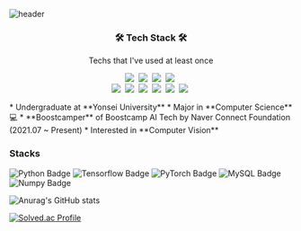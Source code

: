 ![header](https://capsule-render.vercel.app/api?type=waving&color=gradient&height=300&section=header&text=Jaehyun%20Kang&fontSize=60)
<h3 align="center">🛠 Tech Stack 🛠</h3>

<p align="center"> Techs that I've used at least once </p>

<p align="center">
  <img src="https://img.shields.io/badge/Python-3766AB?style=flat-square&logo=Python&logoColor=white"/></a>&nbsp 
  <img src="https://img.shields.io/badge/Java-007396?style=flat-square&logo=Java&logoColor=white"/></a>&nbsp 
  <img src="https://img.shields.io/badge/C++-00599C?style=flat-square&logo=C%2B%2B&logoColor=white"/></a>&nbsp 
  <img src="https://img.shields.io/badge/C-A8B9CC?style=flat-square&logo=C&logoColor=white"/></a>&nbsp 
  <br>
  <img src="https://img.shields.io/badge/keras-6DB33F?style=flat-square&logo=Spring&logoColor=white"/></a>&nbsp 
  <img src="https://img.shields.io/badge/tensorflow-092E20?style=flat-square&logo=Django&logoColor=white"/></a>&nbsp 
  <img src="https://img.shields.io/badge/Mysql-E6B91E?style=flat-square&logo=MySql&logoColor=white"/></a>&nbsp 
  <img src="https://img.shields.io/badge/pytorch-DB3552?style=flat-square&logo=Hulu&logoColor=white"/></a>&nbsp 
  <img src="https://img.shields.io/badge/azure-333664?style=flat-square&logo=amazon-aws&logoColor=white"/></a>&nbsp 
  <img src="https://img.shields.io/badge/ibm-005571?style=flat-square&logo=elasticsearch&logoColor=white"/></a>&nbsp 
</p>
* Undergraduate at **Yonsei University**
* Major in **Computer Science** 💻
* **Boostcamper** of Boostcamp AI Tech by Naver Connect Foundation (2021.07 ~ Present)
* Interested in **Computer Vision** 

<br>

### Stacks
![Python Badge](https://img.shields.io/badge/Python-3776AB?style=flat-square&logo=Python&logoColor=white)
![Tensorflow Badge](https://img.shields.io/badge/Tensorflow-FF6F00?style=flat-square&logo=Tensorflow&logoColor=white)
![PyTorch Badge](https://img.shields.io/badge/PyTorch-EE4C2C?style=flat-square&logo=PyTorch&logoColor=white)
![MySQL Badge](https://img.shields.io/badge/MySQL-4479A1?style=flat-square&logo=MySQL&logoColor=white)
![Numpy Badge](https://img.shields.io/badge/Numpy-013243?style=flat-square&logo=Numpy&logoColor=white)

![Anurag's GitHub stats](https://github-readme-stats.vercel.app/api?username=ashhyun&show_icons=true&theme=radical)


[![Solved.ac Profile](http://mazassumnida.wtf/api/v2/generate_badge?boj=youkind)](https://solved.ac/youkind/)
